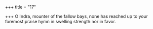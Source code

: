 +++
title = "17"

+++
O Indra, mounter of the fallow bays, none has reached up to your  foremost praise hymn
in swelling strength nor in favor.
